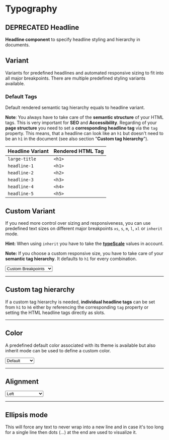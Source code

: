 # Typography

<TableOfContents></TableOfContents>

## DEPRECATED Headline

**Headline component** to specify headline styling and hierarchy in documents.

## Variant

Variants for predefined headlines and automated responsive sizing to fit into all major breakpoints. There are multiple
predefined styling variants available.

<Playground :markup="variant" :config="config"></Playground>

### Default Tags

Default rendered semantic tag hierarchy equals to headline variant.

**Note**: You always have to take care of the **semantic structure** of your HTML tags. This is very important for
**SEO** and **Accessibility**. Regarding of your **page structure** you need to set a **corresponding headline tag** via
the `tag` property. This means, that a headline can look like an `h1` but doesn't need to be an `h1` in the document
(see also section "**Custom tag hierarchy**").

| Headline Variant | Rendered HTML Tag |
| ---------------- | ----------------- |
| `large-title`    | `<h1>`            |
| `headline-1`     | `<h1>`            |
| `headline-2`     | `<h2>`            |
| `headline-3`     | `<h3>`            |
| `headline-4`     | `<h4>`            |
| `headline-5`     | `<h5>`            |

## Custom Variant

If you need more control over sizing and responsiveness, you can use predefined text sizes on different major
breakpoints `xs`, `s`, `m`, `l`, `xl` or `inherit` mode.

**Hint:** When using `inherit` you have to take the **[typeScale](components/typography/usage)** values in account.

**Note:** If you choose a custom responsive size, you have to take care of your **semantic tag hierarchy**. It defaults
to `h1` for every combination.

<Playground :markup="customVariantMarkup" :config="config">
 <select v-model="customVariant" aria-label="Select custom variant">
    <option disabled>Select custom variant</option>
    <option value="{ base: 'small', l: 'medium' }">Custom Breakpoints</option>
    <option value="inherit">Inherit</option>
  </select>
</Playground>

---

## Custom tag hierarchy

If a custom tag hierarchy is needed, **individual headline tags** can be set from `h1` to `h6` either by referencing the
corresponding `tag` property or setting the HTML headline tags directly as slots.

<Playground :markup="customTagHierarchy" :config="config"></Playground>

---

## Color

A predefined default color associated with its theme is available but also inherit mode can be used to define a custom
color.

<Playground :markup="colorMarkup" :config="config">
  <select v-model="color" aria-label="Select color">
    <option disabled>Select color</option>
    <option value="default">Default</option>
    <option value="inherit">Inherit</option>
  </select>
</Playground>

---

## Alignment

<Playground :markup="alignment" :config="config">
  <select v-model="align" aria-label="Select alignment">
    <option disabled>Select alignment</option>
    <option value="left">Left</option>
    <option value="center">Center</option>
    <option value="right">Right</option>
  </select>
</Playground>

---

## Ellipsis mode

This will force any text to never wrap into a new line and in case it's too long for a single line then dots (…) at the
end are used to visualize it.

<Playground :markup="ellipsisMode" :config="config"></Playground>

<script lang="ts">
import Vue from 'vue';
import Component from 'vue-class-component';
import { HEADING_VARIANTS } from '../heading/heading-utils';

const sentence = 'The quick brown fox jumps over the lazy dog';

@Component
export default class Code extends Vue {
  config = { themeable: true };

  customVariant = "{ base: 'small', l: 'medium' }";
  color = 'default';
  align = 'center';

  variant = HEADING_VARIANTS.map((item) => `<p-headline variant="${item}">${sentence}</p-headline>`).join('\n');

  get customVariantMarkup() {
    const style = this.customVariant === 'inherit' ? ' style="font-size: 3.75rem;"' : '';
    return `<p-headline variant="${this.customVariant}"${style}>${sentence}</p-headline>`;
  }

  customTagHierarchy =
`<p-headline variant="headline-1" tag="h3">${sentence}</p-headline>
<p-headline variant="headline-3" tag="h1">${sentence}</p-headline>
<p-headline variant="headline-1">
  <h3>${sentence}</h3>
</p-headline>
<p-headline variant="headline-3">
  <h1>${sentence}</h1>
</p-headline>`;

  get colorMarkup() {
    const style = this.color === 'inherit' ? ' style="color: deeppink;"' : '';
    return `<p-headline variant="headline-3" color="${this.color}"${style}>${sentence}</p-headline>`
  }

  get alignment() {
    return `<p-headline variant="headline-3" align="${this.align}">${sentence}</p-headline>`;
  }
  
  ellipsisMode =
`<p-headline variant="headline-3" ellipsis="true">Lorem ipsum dolor sit amet, consetetur sadipscing elitr, sed diam nonumy eirmod tempor invidunt ut labore et dolore magna aliquyam erat, sed diam voluptua. At vero eos et accusam et justo duo dolores et ea rebum.</p-headline>`;
}
</script>
